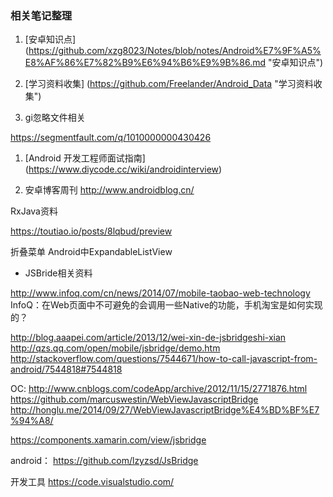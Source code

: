 ### 相关笔记整理
1. [安卓知识点] (https://github.com/xzg8023/Notes/blob/notes/Android%E7%9F%A5%E8%AF%86%E7%82%B9%E6%94%B6%E9%9B%86.md "安卓知识点")
1. [学习资料收集] (https://github.com/Freelander/Android_Data "学习资料收集")


1. gi忽略文件相关

https://segmentfault.com/q/1010000000430426

1. [Android 开发工程师面试指南] (https://www.diycode.cc/wiki/androidinterview)

2. 安卓博客周刊
http://www.androidblog.cn/


RxJava资料

https://toutiao.io/posts/8lqbud/preview

折叠菜单
Android中ExpandableListView

+ JSBride相关资料

http://www.infoq.com/cn/news/2014/07/mobile-taobao-web-technology
InfoQ：在Web页面中不可避免的会调用一些Native的功能，手机淘宝是如何实现的？

http://blog.aaapei.com/article/2013/12/wei-xin-de-jsbridgeshi-xian
http://qzs.qq.com/open/mobile/jsbridge/demo.htm
http://stackoverflow.com/questions/7544671/how-to-call-javascript-from-android/7544818#7544818

OC:
http://www.cnblogs.com/codeApp/archive/2012/11/15/2771876.html
https://github.com/marcuswestin/WebViewJavascriptBridge
http://honglu.me/2014/09/27/WebViewJavascriptBridge%E4%BD%BF%E7%94%A8/

https://components.xamarin.com/view/jsbridge


android：
https://github.com/lzyzsd/JsBridge

开发工具
https://code.visualstudio.com/
